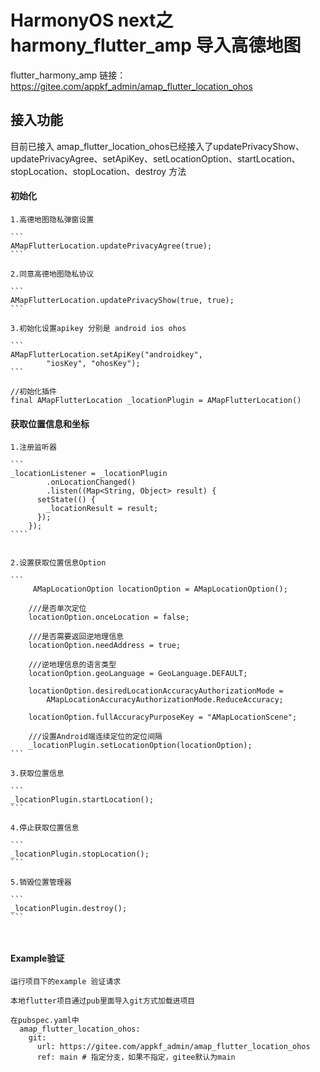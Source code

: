 #  HarmonyOS next之harmony_flutter_amp 导入高德地图

flutter_harmony_amp 链接：https://gitee.com/appkf_admin/amap_flutter_location_ohos



## 接入功能

目前已接入 amap_flutter_location_ohos已经接入了updatePrivacyShow、updatePrivacyAgree、setApiKey、setLocationOption、startLocation、stopLocation、stopLocation、destroy 方法



####  初始化

````
1.高德地图隐私弹窗设置

```
AMapFlutterLocation.updatePrivacyAgree(true);
```

2.同意高德地图隐私协议

```
AMapFlutterLocation.updatePrivacyShow(true, true); 
```

3.初始化设置apikey 分别是 android ios ohos 

```
AMapFlutterLocation.setApiKey("androidkey",
        "iosKey", "ohosKey");
```

//初始化插件
final AMapFlutterLocation _locationPlugin = AMapFlutterLocation()
````



#### 获取位置信息和坐标

`````
1.注册监听器

```
_locationListener = _locationPlugin
        .onLocationChanged()
        .listen((Map<String, Object> result) {
      setState(() {
        _locationResult = result;
      });
    });
````


2.设置获取位置信息Option

```
     AMapLocationOption locationOption = AMapLocationOption();

    ///是否单次定位
    locationOption.onceLocation = false;

    ///是否需要返回逆地理信息
    locationOption.needAddress = true;

    ///逆地理信息的语言类型
    locationOption.geoLanguage = GeoLanguage.DEFAULT;

    locationOption.desiredLocationAccuracyAuthorizationMode =
        AMapLocationAccuracyAuthorizationMode.ReduceAccuracy;

    locationOption.fullAccuracyPurposeKey = "AMapLocationScene";

    ///设置Android端连续定位的定位间隔
    _locationPlugin.setLocationOption(locationOption);
```

3.获取位置信息

```
_locationPlugin.startLocation();
```

4.停止获取位置信息

```
_locationPlugin.stopLocation();
```

5.销毁位置管理器

```
_locationPlugin.destroy();
```



`````



#### Example验证

```
运行项目下的example 验证请求

本地flutter项目通过pub里面导入git方式加载进项目 

在pubspec.yaml中
  amap_flutter_location_ohos:
    git:
      url: https://gitee.com/appkf_admin/amap_flutter_location_ohos
      ref: main # 指定分支，如果不指定，gitee默认为main
```
